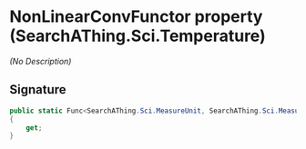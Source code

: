 # NonLinearConvFunctor property (SearchAThing.Sci.Temperature)
_(No Description)_

## Signature
```csharp
public static Func<SearchAThing.Sci.MeasureUnit, SearchAThing.Sci.MeasureUnit, double, double> NonLinearConvFunctor
{
    get;
}
```
